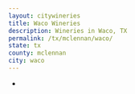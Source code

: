 ```yaml
---
layout: citywineries
title: Waco Wineries
description: Wineries in Waco, TX
permalink: /tx/mclennan/waco/
state: tx
county: mclennan
city: waco
---
```

-
